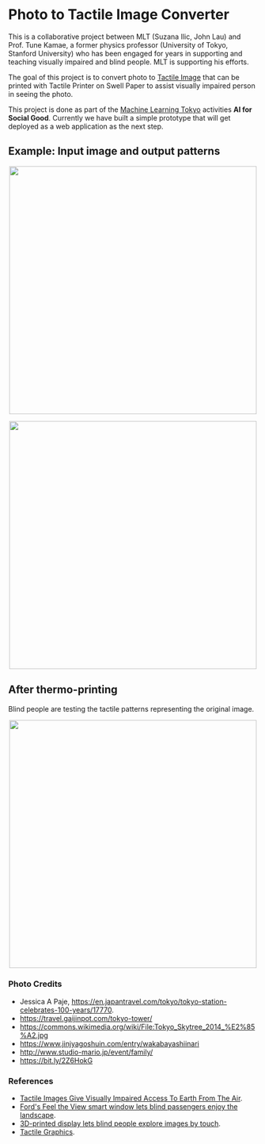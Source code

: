 # Photo to Tactile Image Converter
This is a collaborative project between MLT (Suzana Ilic, John Lau) and Prof. Tune Kamae, a former physics professor (University of Tokyo, Stanford University) who has been engaged for years in supporting and teaching visually impaired and blind people. MLT is supporting his efforts.

The goal of this project is to convert photo to [Tactile Image](https://en.wikipedia.org/wiki/Tactile_graphic) that can be printed with Tactile Printer on Swell Paper to assist visually impaired person in seeing the photo.

This project is done as part of the [Machine Learning Tokyo](mltokyo.ai) activities **AI for Social Good**. Currently we have built a simple prototype that will get deployed as a web application as the next step.

## Example: Input image and output patterns

<p align="center">
  <img src="https://github.com/Machine-Learning-Tokyo/tactile_patterns/blob/master/photos/Tokyo-Tower-2-1024x683.jpg" width="500">
</p>

<p align="center">
  <img src="https://github.com/Machine-Learning-Tokyo/tactile_patterns/blob/master/output/tokyo_tower.png" width="500">
</p>


## After thermo-printing
Blind people are testing the tactile patterns representing the original image.

<p align="center">
  <img src="https://github.com/Machine-Learning-Tokyo/tactile_patterns/blob/master/tactile_patterns.jpg" width="500">
</p>



### Photo Credits
* Jessica A Paje, https://en.japantravel.com/tokyo/tokyo-station-celebrates-100-years/17770.
* https://travel.gaijinpot.com/tokyo-tower/
* https://commons.wikimedia.org/wiki/File:Tokyo_Skytree_2014_%E2%85%A2.jpg
* https://www.jinjyagoshuin.com/entry/wakabayashiinari
* http://www.studio-mario.jp/event/family/
* https://bit.ly/2Z6HokG

### References
* [Tactile Images Give Visually Impaired Access To Earth From The Air](https://www.culture24.org.uk/sector-info/art17622).
* [Ford's Feel the View smart window lets blind passengers enjoy the landscape](https://www.dezeen.com/2018/05/06/fords-feel-the-view-smart-window-blind-passengers-technology/).
* [3D-printed display lets blind people explore images by touch](https://www.newscientist.com/article/2076693-3d-printed-display-lets-blind-people-explore-images-by-touch/).
* [Tactile Graphics](http://www.pathstoliteracy.org/tactile-graphics).
